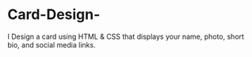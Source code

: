 # Card-Design-
 I Design a card using HTML &amp; CSS that displays your name, photo, short bio, and social media links.

